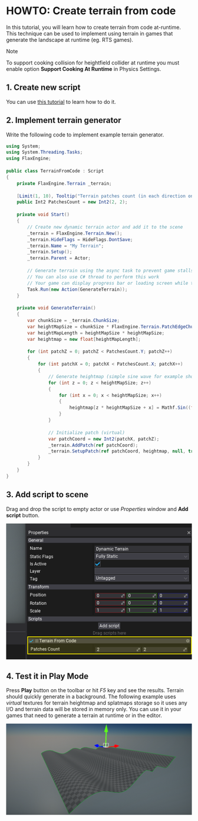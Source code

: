 # HOWTO: Create terrain from code

In this tutorial, you will learn how to create terrain from code at-runtime. This technique can be used to implement using terrain in games that generate the landscape at runtime (eg. RTS games).

> [!Note]
> To support cooking collision for heightfield collider at runtime you must enable option **Support Cooking At Runtime** in Physics Settings.

## 1. Create new script

You can use [this tutorial](../../scripting/new-script.md) to learn how to do it.

## 2. Implement terrain generator

Write the following code to implement example terrain generator.

```cs
using System;
using System.Threading.Tasks;
using FlaxEngine;

public class TerrainFromCode : Script
{
    private FlaxEngine.Terrain _terrain;

    [Limit(1, 10), Tooltip("Terrain patches count (in each direction on XZ plane).")]
    public Int2 PatchesCount = new Int2(2, 2);

    private void Start()
    {
        // Create new dynamic terrain actor and add it to the scene
        _terrain = FlaxEngine.Terrain.New();
        _terrain.HideFlags = HideFlags.DontSave;
        _terrain.Name = "My Terrain";
        _terrain.Setup();
        _terrain.Parent = Actor;

        // Generate terrain using the async task to prevent game stalls
        // You can also use C# thread to perform this work
        // Your game can display progress bar or loading screen while terrain is being generated
        Task.Run(new Action(GenerateTerrain));
    }

    private void GenerateTerrain()
    {
        var chunkSize = _terrain.ChunkSize;
        var heightMapSize = chunkSize * FlaxEngine.Terrain.PatchEdgeChunksCount + 1;
        var heightMapLength = heightMapSize * heightMapSize;
        var heightmap = new float[heightMapLength];

        for (int patchZ = 0; patchZ < PatchesCount.Y; patchZ++)
        {
            for (int patchX = 0; patchX < PatchesCount.X; patchX++)
            {
                // Generate heightmap (simple sine wave for example showcase)
                for (int z = 0; z < heightMapSize; z++)
                {
                    for (int x = 0; x < heightMapSize; x++)
                    {
                        heightmap[z * heightMapSize + x] = Mathf.Sin((float)x / chunkSize * Mathf.PiOverFour * 3.0f) * 3000.0f;
                    }
                }

                // Initialize patch (virtual)
                var patchCoord = new Int2(patchX, patchZ);
                _terrain.AddPatch(ref patchCoord);
                _terrain.SetupPatch(ref patchCoord, heightmap, null, true);
            }
        }
    }
}
```

## 3. Add script to scene

Drag and drop the script to empty actor or use *Properties* window and **Add script** button.

![Add script](media/add-terrain-generator-script.png)

## 4. Test it in Play Mode

Press **Play** button on the toolbar or hit *F5* key and see the results. Terrain should quickly generate in a background. The following example uses *virtual* textures for terrain heightmap and splatmaps storage so it uses any I/O and terrain data will be stored in memory only. You can use it in your games that need to generate a terrain at runtime or in the editor.

![Terrain From Code Results](media/generated-terrain.png)

